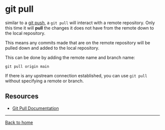 # git pull 

similar to a [git push](./PUAH.md), a `git pull` will interact with a remote repository. Only this time it will **pull** the changes it does not have from the remote down to the local repository. 

This means any commits made that are  on the remote repository will be pulled down and added to the local repository.

This can be done by adding the remote name and branch name:
```
git pull origin main
```

If there is any upstream connection established, you can use `git pull` without specifying a remote or branch.

## Resources

- [Git Pull Documentation](https://git-scm.com/docs/git-pull)

---

[Back to home](../README.md)